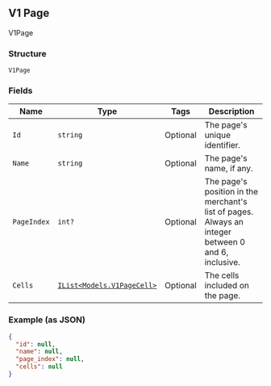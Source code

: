 ## V1 Page

V1Page

### Structure

`V1Page`

### Fields

| Name | Type | Tags | Description |
|  --- | --- | --- | --- |
| `Id` | `string` | Optional | The page's unique identifier. |
| `Name` | `string` | Optional | The page's name, if any. |
| `PageIndex` | `int?` | Optional | The page's position in the merchant's list of pages. Always an integer between 0 and 6, inclusive. |
| `Cells` | [`IList<Models.V1PageCell>`](/doc/models/v1-page-cell.md) | Optional | The cells included on the page. |

### Example (as JSON)

```json
{
  "id": null,
  "name": null,
  "page_index": null,
  "cells": null
}
```

